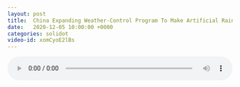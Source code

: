 ```yaml
---
layout: post
title:  China Expanding Weather-Control Program To Make Artificial Rain, Snow
date:   2020-12-05 10:00:00 +0000
categories: solidot
video-id: xomCyoE2lBs
---
```


<audio src="/assets/0c9911dfb9c861ee03725ea63a584c08.mp3" style="width: 100%;" controls></audio>

